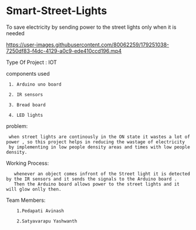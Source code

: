 # Smart-Street-Lights
To save electricity by sending power to the street lights only when it is needed

https://user-images.githubusercontent.com/80062259/179251038-7250df83-f4dc-4129-a0c9-ede410ccd196.mp4



Type Of Project : IOT


components used 

     1. Arduino uno board
     
     2. IR sensors
     
     3. Bread board
     
     4. LED lights
     
problem:

     when street lights are continously in the ON state it wastes a lot of power , so this project helps in reducing the wastage of electricity
     by implementing in low people density areas and times with low people density.
     
Working Process:

       whenever an object comes infront of the Street light it is detected by the IR sensors and it sends the signals to the Arduino board . 
       Then the Arduino board allows power to the street lights and it will glow onlly then.
       
       

Team Members:

        1.Pedapati Avinash
        
        2.Satyavarapu Yashwanth

